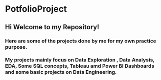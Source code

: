 # PotfolioProject

## Hi Welcome to my Repository!

### Here are some of the projects done by me for my own practice purpose.
### My projects mainly focus on Data Exploration , Data Analysis, EDA, Some SQL concepts, Tableau amd Power BI Dashboards and some basic projects on Data Engineering.
